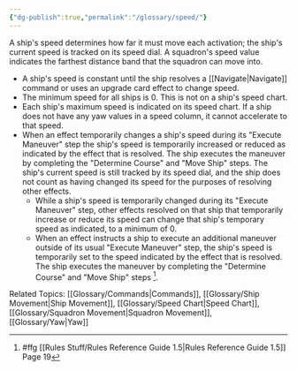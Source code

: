 ```yaml
---
{"dg-publish":true,"permalink":"/glossary/speed/"}
---
```


A ship's speed determines how far it must move each activation; the ship's current speed is tracked on its speed dial. A squadron's speed value indicates the farthest distance band that the squadron can move into.
- A ship's speed is constant until the ship resolves a [[Navigate\|Navigate]] command or uses an upgrade card effect to change speed.
- The minimum speed for all ships is 0. This is not on a ship's speed chart.
- Each ship's maximum speed is indicated on its speed chart. If a ship does not have any yaw values in a speed column, it cannot accelerate to that speed.
- When an effect temporarily changes a ship's speed during its "Execute Maneuver" step the ship's speed is temporarily increased or reduced as indicated by the effect that is resolved. The ship executes the maneuver by completing the "Determine Course" and "Move Ship" steps. The ship's current speed is still tracked by its speed dial, and the ship does not count as having changed its speed for the purposes of resolving other effects.
	- While a ship's speed is temporarily changed during its "Execute Maneuver" step, other effects resolved on that ship that temporarily increase or reduce its speed can change that ship's temporary speed as indicated, to a minimum of 0.
	- When an effect instructs a ship to execute an additional maneuver outside of its usual "Execute Maneuver" step, the ship's speed is temporarily set to the speed indicated by the effect that is resolved. The ship executes the maneuver by completing the "Determine Course" and "Move Ship" steps [^1].

Related Topics: [[Glossary/Commands\|Commands]], [[Glossary/Ship Movement\|Ship Movement]], [[Glossary/Speed Chart\|Speed Chart]], [[Glossary/Squadron Movement\|Squadron Movement]], [[Glossary/Yaw\|Yaw]]

[^1]: #ffg [[Rules Stuff/Rules Reference Guide 1.5\|Rules Reference Guide 1.5]] Page 19
